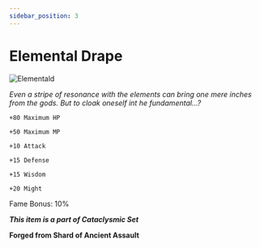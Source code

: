 ```yaml
---
sidebar_position: 3
---
```


# Elemental Drape

![Elementald](https://vwiki.valorserver.com/api/item/picture/elemental%20drape)

<i>Even a stripe of resonance with the elements can bring one mere inches from the gods. But to cloak oneself int he fundamental...?</i>

    +80 Maximum HP
    
    +50 Maximum MP
    
    +10 Attack
    
    +15 Defense
    
    +15 Wisdom
    
    +20 Might
    
Fame Bonus: 10%

***This item is a part of Cataclysmic Set***

**Forged from Shard of Ancient Assault**
